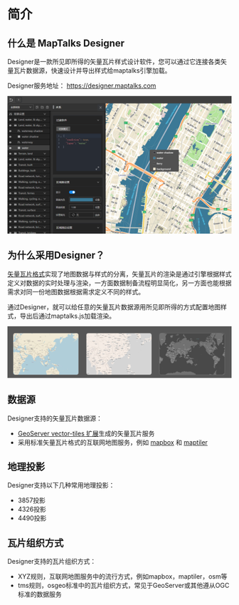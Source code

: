 # 简介

## 什么是 MapTalks Designer

Designer是一款所见即所得的矢量瓦片样式设计软件，您可以通过它连接各类矢量瓦片数据源，快速设计并导出样式给maptalks引擎加载。

Designer服务地址： https://designer.maptalks.com

![alt text](image-1.png)

## 为什么采用Designer？

[矢量瓦片格式](../studio/basic/vt)实现了地图数据与样式的分离，矢量瓦片的渲染是通过引擎根据样式定义对数据的实时处理与渲染，一方面数据制备流程明显简化，另一方面也能根据需求对同一份地图数据根据需求定义不同的样式。

通过Designer，就可以给任意的矢量瓦片数据源用所见即所得的方式配置地图样式，导出后通过maptalks.js加载渲染。

![alt text](image.png)

## 数据源
Designer支持的矢量瓦片数据源：

* [GeoServer vector-tiles 扩展](datasources/geoserver)生成的矢量瓦片服务
* 采用标准矢量瓦片格式的互联网地图服务，例如 [mapbox](https://mapbox.com) 和 [maptiler](https://maptiler.com)


## 地理投影
Designer支持以下几种常用地理投影：
* 3857投影
* 4326投影
* 4490投影

## 瓦片组织方式

Designer支持的瓦片组织方式：
* XYZ规则，互联网地图服务中的流行方式，例如mapbox，maptiler，osm等
* tms规则，osgeo标准中的瓦片组织方式，常见于GeoServer或其他遵从OGC标准的数据服务

